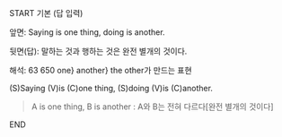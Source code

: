 START
기본 (답 입력)

앞면:
Saying is one thing, doing is another.


뒷면(답):
말하는 것과 행하는 것은 완전 별개의 것이다.


해석:
63 650 one} another} the other가 만드는 표현

(S)Saying (V)is (C)one thing, (S)doing (V)is (C)another.

> A is one thing, B is another : A와 B는 전혀 다르다[완전 별개의 것이다]
<!--ID: 1695518896482-->
END